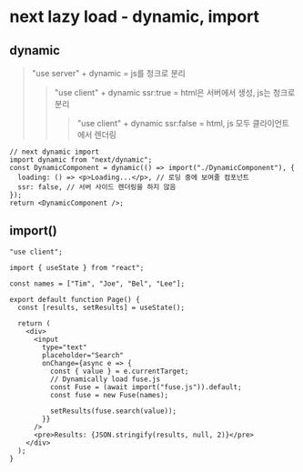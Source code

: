 # next lazy load - dynamic, import

## dynamic

> "use server" + dynamic = js를 청크로 분리
>
> > "use client" + dynamic ssr:true = html은 서버에서 생성, js는 청크로 분리
> >
> > > "use client" + dynamic ssr:false = html, js 모두 클라이언트에서 렌더링

```tsx
// next dynamic import
import dynamic from "next/dynamic";
const DynamicComponent = dynamic(() => import("./DynamicComponent"), {
  loading: () => <p>Loading...</p>, // 로딩 중에 보여줄 컴포넌트
  ssr: false, // 서버 사이드 렌더링을 하지 않음
});
return <DynamicComponent />;
```

## import()

```tsx
"use client";

import { useState } from "react";

const names = ["Tim", "Joe", "Bel", "Lee"];

export default function Page() {
  const [results, setResults] = useState();

  return (
    <div>
      <input
        type="text"
        placeholder="Search"
        onChange={async e => {
          const { value } = e.currentTarget;
          // Dynamically load fuse.js
          const Fuse = (await import("fuse.js")).default;
          const fuse = new Fuse(names);

          setResults(fuse.search(value));
        }}
      />
      <pre>Results: {JSON.stringify(results, null, 2)}</pre>
    </div>
  );
}
```
